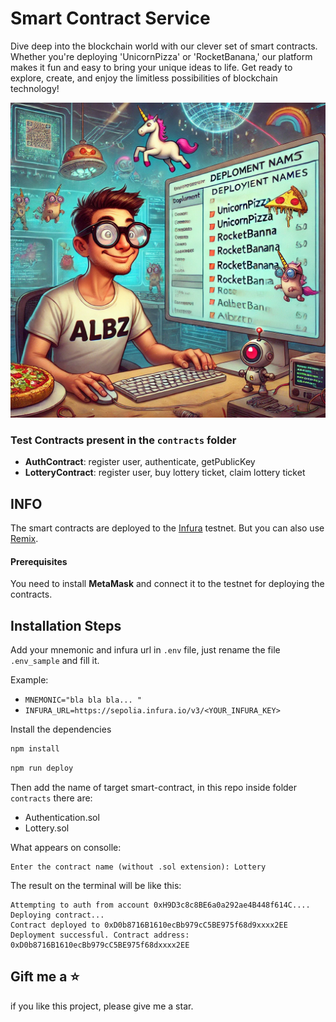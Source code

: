 # Smart Contract Service
Dive deep into the blockchain world with our clever set of smart contracts.
Whether you're deploying 'UnicornPizza' or 'RocketBanana,'
our platform makes it fun and easy to bring your unique ideas to life.
Get ready to explore, create, and enjoy the limitless possibilities of blockchain technology!

![img.png](img.png) 

### Test Contracts present in the `contracts` folder
- **AuthContract**: register user, authenticate, getPublicKey
- **LotteryContract**: register user, buy lottery ticket, claim lottery ticket


## INFO
The smart contracts are deployed to the [Infura](https://app.infura.io/) testnet. But you can also use [Remix](https://remix.ethereum.org/).

#### Prerequisites
You need to install **MetaMask** and connect it to the testnet for deploying the contracts.

## Installation Steps
Add your mnemonic and infura url in `.env` file, just rename the file `.env_sample` and fill it.

Example:
- `MNEMONIC="bla bla bla... "`    
- `INFURA_URL=https://sepolia.infura.io/v3/<YOUR_INFURA_KEY>`

Install the dependencies
``` bash 
npm install
```

``` bash
npm run deploy
```

Then add the name of target smart-contract, in this repo inside folder `contracts` there are: 
 - Authentication.sol
 - Lottery.sol

What appears on consolle:  
```text
Enter the contract name (without .sol extension): Lottery
```

The result on the terminal will be like this:

``` text 
Attempting to auth from account 0xH9D3c8c8BE6a0a292ae4B448f614C....
Deploying contract...
Contract deployed to 0xD0b8716B1610ecBb979cC5BE975f68d9xxxx2EE
Deployment successful. Contract address: 0xD0b8716B1610ecBb979cC5BE975f68dxxxx2EE
```
## Gift me a ⭐️
if you like this project, please give me a star.